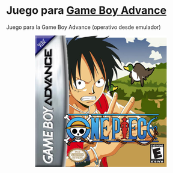 
<h1> Juego para <u>Game Boy Advance</u> </h1>

<p>Juego para la Game Boy Advance (operativo desde emulador) </p>

<p align="center">
  <img src="https://github.com/galleta/c_juego_game_boy_advance/blob/master/portadajuego.jpg" width="350" alt="portada del juego">
</p>
